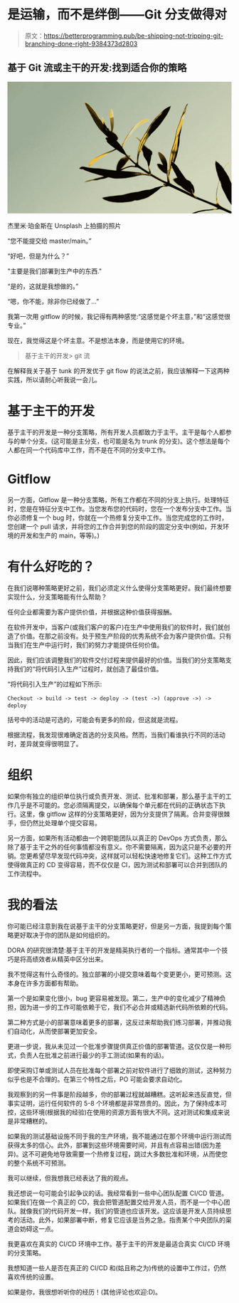 # 是运输，而不是绊倒——Git 分支做得对

> 原文：<https://betterprogramming.pub/be-shipping-not-tripping-git-branching-done-right-9384373d2803>

## 基于 Git 流或主干的开发:找到适合你的策略

![](img/1723a76db9111ff229cbfaab365b01fb.png)

杰里米·珀金斯在 Unsplash 上拍摄的照片

“您不能提交给 master/main。”

“好吧，但是为什么？”

"主要是我们部署到生产中的东西."

“是的，这就是我想做的。”

“嗯，你不能，除非你已经做了…”

我第一次用 gitflow 的时候，我记得有两种感觉:“这感觉是个坏主意，”和“这感觉很专业。”

现在，我觉得这是个坏主意。不是想法本身，而是使用它的环境。

> 基于主干的开发> git 流

在解释我关于基于 tunk 的开发优于 git flow 的说法之前，我应该解释一下这两种实践，所以请耐心听我说一会儿。

# 基于主干的开发

基于主干的开发是一种分支策略，所有开发人员都致力于主干。主干是每个人都参与的单个分支。(这可能是主分支，也可能是名为 trunk 的分支)。这个想法是每个人都在同一个代码库中工作，而不是在不同的分支中工作。

# Gitflow

另一方面，Gitflow 是一种分支策略，所有工作都在不同的分支上执行。处理特征时，您是在特征分支中工作。当您发布您的代码时，您在一个发布分支中工作。当你必须修复一个 bug 时，你就在一个热修复分支中工作。当您完成您的工作时，您创建一个 pull 请求，并将您的工作合并到您的阶段的固定分支中(例如，开发环境的开发和生产的 main，等等)。)

# 有什么好吃的？

在我们说哪种策略更好之前，我们必须定义什么使得分支策略更好。我们最终想要实现什么，分支策略能有什么帮助？

任何企业都需要为客户提供价值，并根据这种价值获得报酬。

在软件开发中，当客户(或我们客户的客户)在生产中使用我们的软件时，我们就创造了价值。在那之前没有。处于预生产阶段的优秀系统不会为客户提供价值。只有当我们在生产中运行时，我们的努力才能提供任何价值。

因此，我们应该调整我们的软件交付过程来提供最好的价值。当我们的分支策略支持我们的“将代码引入生产”过程时，就创造了最佳价值。

“将代码引入生产”的过程如下所示:

```
Checkout -> build -> test -> deploy -> (test ->) (approve ->) -> deploy
```

括号中的活动是可选的，可能会有更多的阶段，但这就是流程。

根据流程，我发现很难确定首选的分支风格。然而，当我们看谁执行不同的活动时，差异就变得很明显了。

# 组织

如果你有独立的组织单位执行或负责开发、测试、批准和部署，那么基于主干的工作几乎是不可能的。您必须隔离提交，以确保每个单元都在代码的正确状态下执行。这里，像 gitflow 这样的分支策略更好，因为分支提供了隔离。合并变得很棘手，但仍然比处理单个提交容易。

另一方面，如果所有活动都由一个跨职能团队以真正的 DevOps 方式负责，那么除了基于主干之外的任何事情都没有意义。你不需要隔离，因为这只是不必要的开销。您更希望尽早发现代码冲突，这样就可以轻松快速地修复它们。这种工作方式使得做真正的 CD 变得容易，而不仅仅是 CI，因为测试和部署可以合并到团队的工作流程中。

# 我的看法

你可能已经注意到我在说基于主干的分支策略更好，但是另一方面，我提到每个策略更好取决于你的团队是如何组织的。

DORA 的研究很清楚:基于主干的开发是精英执行者的一个指标。通常其中一个技巧是将高绩效者从精英中区分出来。

我不觉得这有什么奇怪的。独立部署的小提交意味着每个变更更小，更可预测。这本身在许多方面都有帮助。

第一个是如果变化很小，bug 更容易被发现。第二，生产中的变化减少了精神负担，因为进一步的工作可能依赖于它，我们不必合并或精选新代码所依赖的代码。

第二种方式是小的部署意味着更多的部署，这反过来帮助我们练习部署，并推动我们自动化，从而使部署更加安全。

更进一步说，我从未见过一个批准步骤提供真正价值的部署管道。这仅仅是一种形式，负责人在批准之前进行最少的手工测试(如果有的话)。

即使采购订单或测试人员在批准每个部署之前对软件进行了细致的测试，这种努力似乎也是不合理的。在第三个特性之后，PO 可能会要求自动化。

我观察到的另一件事是阶段越多，你的部署过程就越糟糕。这听起来违反直觉，但事实证明，运行任何软件的 5-8 个环境都是非常昂贵的。因此，为了保持成本可控，这些环境(根据我的经验)在使用的资源方面有很大不同。这对测试和集成来说是非常糟糕的。

如果我的测试基础设施不同于我的生产环境，我不能通过在那个环境中运行测试而获得太多的信心。此外，部署到这些环境需要时间，并且有点容易出错(因为差异)。这不可避免地导致需要一个热修复过程，跳过大多数批准和环境，从而使您的整个系统不可预测。

我可以继续，但我想我已经表达了我的观点。

我还想说一句可能会引起争议的话。我经常看到一些中心团队配置 CI/CD 管道。如果我们在做一个真正的 CD，我会把管道配置交给开发人员，而不是一个中心团队。就像我们的代码开发一样，我们的管道也应该开发。这应该是开发人员持续思考的活动。此外，如果部署中断，修复它应该是当务之急。指责某个中央团队的渠道会妨碍这一点。

我更喜欢在真实的 CI/CD 环境中工作。基于主干的开发是最适合真实 CI/CD 环境的分支策略。

我想知道一些人是否在真正的 CI/CD 和(姑且称之为)传统的设置中工作过，仍然喜欢传统的设置。

如果是你，我很想听听你的经历！(其他评论也欢迎:D)。